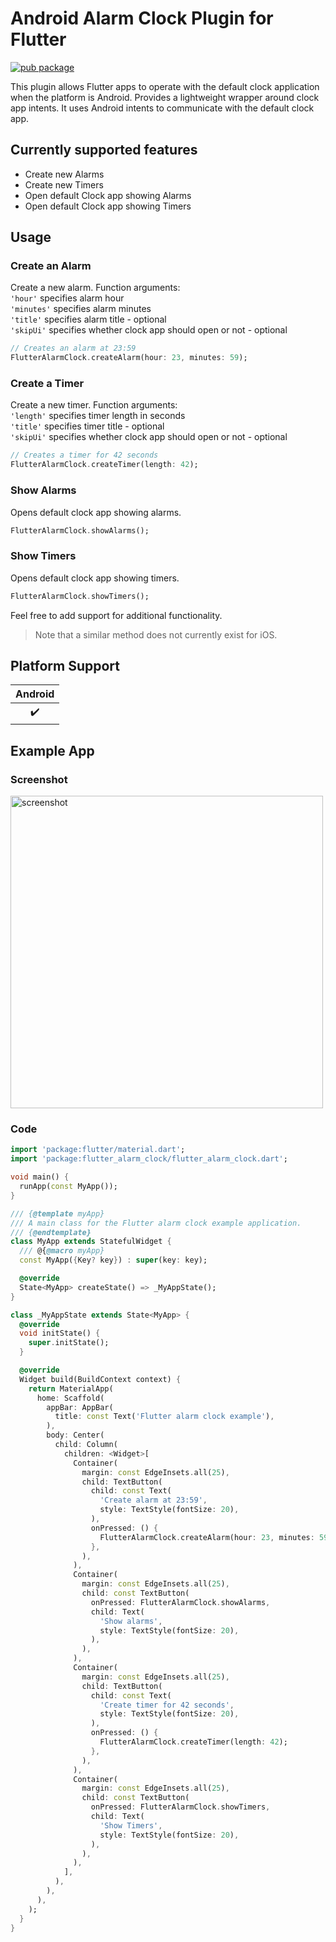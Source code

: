 # Android Alarm Clock Plugin for Flutter

[![pub package](https://img.shields.io/pub/v/url_launcher.svg)](https://pub.dev/packages/flutter_alarm_clock)

This plugin allows Flutter apps to operate with the default clock application when the platform
is Android. Provides a lightweight wrapper around clock app intents. It uses Android intents to communicate with the default clock app.

## Currently supported features

* Create new Alarms
* Create new Timers
* Open default Clock app showing Alarms
* Open default Clock app showing Timers

## Usage

### Create an Alarm

Create a new alarm. Function arguments:  
`'hour'` specifies alarm hour  
`'minutes'` specifies alarm minutes  
`'title'` specifies alarm title - optional  
`'skipUi'` specifies whether clock app should open or not - optional  

```dart
// Creates an alarm at 23:59
FlutterAlarmClock.createAlarm(hour: 23, minutes: 59);
```

### Create a Timer

Create a new timer. Function arguments:  
`'length'` specifies timer length in seconds  
`'title'` specifies timer title - optional  
`'skipUi'` specifies whether clock app should open or not - optional  

```dart
// Creates a timer for 42 seconds
FlutterAlarmClock.createTimer(length: 42);
```

### Show Alarms

Opens default clock app showing alarms.

```dart
FlutterAlarmClock.showAlarms();
```

### Show Timers

Opens default clock app showing timers.

```dart
FlutterAlarmClock.showTimers();
```

Feel free to add support for additional functionality.

> Note that a similar method does not currently exist for iOS.

## Platform Support

| Android |
| :-----: |
|   ✔️    |

## Example App

### Screenshot

<img src="https://github.com/mevljas/flutter_alarm_clock/blob/main/example/screenshots/example.png?raw=true" alt="screenshot" height="500"/>

### Code

``` dart
import 'package:flutter/material.dart';
import 'package:flutter_alarm_clock/flutter_alarm_clock.dart';

void main() {
  runApp(const MyApp());
}

/// {@template myApp}
/// A main class for the Flutter alarm clock example application.
/// {@endtemplate}
class MyApp extends StatefulWidget {
  /// @{@macro myApp}
  const MyApp({Key? key}) : super(key: key);

  @override
  State<MyApp> createState() => _MyAppState();
}

class _MyAppState extends State<MyApp> {
  @override
  void initState() {
    super.initState();
  }

  @override
  Widget build(BuildContext context) {
    return MaterialApp(
      home: Scaffold(
        appBar: AppBar(
          title: const Text('Flutter alarm clock example'),
        ),
        body: Center(
          child: Column(
            children: <Widget>[
              Container(
                margin: const EdgeInsets.all(25),
                child: TextButton(
                  child: const Text(
                    'Create alarm at 23:59',
                    style: TextStyle(fontSize: 20),
                  ),
                  onPressed: () {
                    FlutterAlarmClock.createAlarm(hour: 23, minutes: 59);
                  },
                ),
              ),
              Container(
                margin: const EdgeInsets.all(25),
                child: const TextButton(
                  onPressed: FlutterAlarmClock.showAlarms,
                  child: Text(
                    'Show alarms',
                    style: TextStyle(fontSize: 20),
                  ),
                ),
              ),
              Container(
                margin: const EdgeInsets.all(25),
                child: TextButton(
                  child: const Text(
                    'Create timer for 42 seconds',
                    style: TextStyle(fontSize: 20),
                  ),
                  onPressed: () {
                    FlutterAlarmClock.createTimer(length: 42);
                  },
                ),
              ),
              Container(
                margin: const EdgeInsets.all(25),
                child: const TextButton(
                  onPressed: FlutterAlarmClock.showTimers,
                  child: Text(
                    'Show Timers',
                    style: TextStyle(fontSize: 20),
                  ),
                ),
              ),
            ],
          ),
        ),
      ),
    );
  }
}
```
